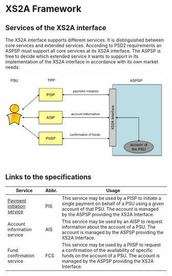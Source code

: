 # XS2A Framework
## Services of the XS2A interface
The XS2A interface supports different services. It is distinguished between core services and extended services. According to PSD2 requirements an ASPSP must support all core services at its XS2A interface. The ASPSP is free to decide which extended service it wants to support in its implementation of the XS2A interface in accordance with its own market needs.

![XS2A Interface](img/XS2A.png)

## Links to the specifications

Service | Abbr. | Usage |
------- | ---------------- | ----------------
| [Payment initiation service](SER_01.Payment.md) |  PIS  | This service may be used by a PISP to initiate a single payment on behalf of a PSU using a given account of that PSU. The account is managed by the ASPSP providing the XS2A Interface.  |
| Account information service |  AIS  | This service may be used by an AISP to request information about the account of a PSU. The account is managed by the ASPSP providing the XS2A Interface.  |
|  Fund confirmation service |  FCS  | This service may be used by a PIISP to request a confirmation of the availability of specific funds on the account of a PSU. The account is managed by the ASPSP providing the XS2A Interface.  |











